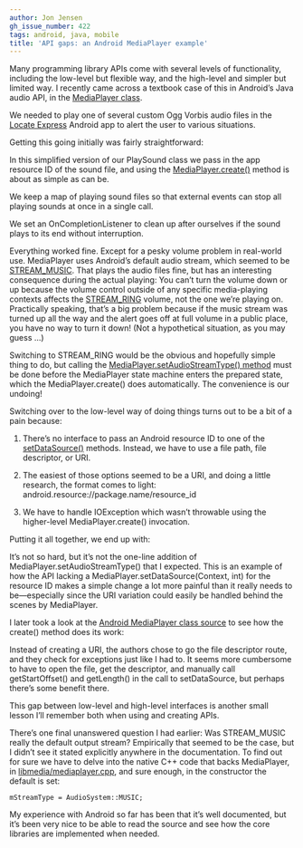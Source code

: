 ```yaml
---
author: Jon Jensen
gh_issue_number: 422
tags: android, java, mobile
title: 'API gaps: an Android MediaPlayer example'
---
```


Many programming library APIs come with several levels of functionality, including the low-level but flexible way, and the high-level and simpler but limited way. I recently came across a textbook case of this in Android’s Java audio API, in the [MediaPlayer class](https://developer.android.com/reference/android/media/MediaPlayer.html).

We needed to play one of several custom Ogg Vorbis audio files in the [Locate Express](https://web.archive.org/web/20110902084453/http://www.locateexpress.com/) Android app to alert the user to various situations.

Getting this going initially was fairly straightforward:

<script src="https://gist.github.com/850599.js?file=PlaySound.java"></script>

In this simplified version of our PlaySound class we pass in the app resource ID of the sound file, and using the [MediaPlayer.create()](https://developer.android.com/reference/android/media/MediaPlayer#create(android.content.Context,%20int)) method is about as simple as can be.

We keep a map of playing sound files so that external events can stop all playing sounds at once in a single call.

We set an OnCompletionListener to clean up after ourselves if the sound plays to its end without interruption.

Everything worked fine. Except for a pesky volume problem in real-world use. MediaPlayer uses Android’s default audio stream, which seemed to be [STREAM_MUSIC](https://developer.android.com/reference/android/media/AudioManager#STREAM_MUSIC). That plays the audio files fine, but has an interesting consequence during the actual playing: You can’t turn the volume down or up because the volume control outside of any specific media-playing contexts affects the [STREAM_RING](https://developer.android.com/reference/android/media/AudioManager#STREAM_RING) volume, not the one we’re playing on. Practically speaking, that’s a big problem because if the music stream was turned up all the way and the alert goes off at full volume in a public place, you have no way to turn it down! (Not a hypothetical situation, as you may guess ...)

Switching to STREAM_RING would be the obvious and hopefully simple thing to do, but calling the [MediaPlayer.setAudioStreamType() method](https://developer.android.com/reference/android/media/MediaPlayer.html#setAudioStreamType(int)) must be done before the MediaPlayer state machine enters the prepared state, which the MediaPlayer.create() does automatically. The convenience is our undoing!

Switching over to the low-level way of doing things turns out to be a bit of a pain because:

1. There’s no interface to pass an Android resource ID to one of the [setDataSource()](https://developer.android.com/reference/android/media/MediaPlayer.html#setDataSource(java.lang.String)) methods. Instead, we have to use a file path, file descriptor, or URI.

1. The easiest of those options seemed to be a URI, and doing a little research, the format comes to light: android.resource://package.name/resource_id

1. We have to handle IOException which wasn’t throwable using the higher-level MediaPlayer.create() invocation.

Putting it all together, we end up with:

<script src="https://gist.github.com/850599.js?file=PlaySound2.java"></script>

It’s not so hard, but it’s not the one-line addition of MediaPlayer.setAudioStreamType() that I expected. This is an example of how the API lacking a MediaPlayer.setDataSource(Context, int) for the resource ID makes a simple change a lot more painful than it really needs to be—​especially since the URI variation could easily be handled behind the scenes by MediaPlayer.

I later took a look at the [Android MediaPlayer class source](https://github.com/aosp-mirror/platform_frameworks_base/blob/gingerbread/media/java/android/media/MediaPlayer.java#L648) to see how the create() method does its work:

<script src="https://gist.github.com/850599.js?file=MediaPlayer-excerpt.java"></script>

Instead of creating a URI, the authors chose to go the file descriptor route, and they check for exceptions just like I had to. It seems more cumbersome to have to open the file, get the descriptor, and manually call getStartOffset() and getLength() in the call to setDataSource, but perhaps there’s some benefit there.

This gap between low-level and high-level interfaces is another small lesson I’ll remember both when using and creating APIs.

There’s one final unanswered question I had earlier: Was STREAM_MUSIC really the default output stream? Empirically that seemed to be the case, but I didn’t see it stated explicitly anywhere in the documentation. To find out for sure we have to delve into the native C++ code that backs MediaPlayer, in [libmedia/mediaplayer.cpp](https://github.com/aosp-mirror/platform_frameworks_base/blob/gingerbread/media/libmedia/mediaplayer.cpp#L48), and sure enough, in the constructor the default is set:

```nohighlight
mStreamType = AudioSystem::MUSIC;
```

My experience with Android so far has been that it’s well documented, but it’s been very nice to be able to read the source and see how the core libraries are implemented when needed.
